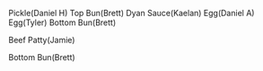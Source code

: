 Pickle(Daniel H)
Top Bun(Brett)
Dyan Sauce(Kaelan)
Egg(Daniel A)
Egg(Tyler)
Bottom Bun(Brett)



Beef Patty(Jamie)

Bottom Bun(Brett)



